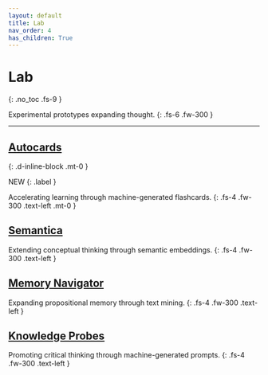 ```yaml
---
layout: default
title: Lab
nav_order: 4
has_children: True
---
```


# Lab
{: .no_toc .fs-9 }

Experimental prototypes expanding thought.
{: .fs-6 .fw-300 }

---

## [Autocards](/docs/lab/autocards)
{: .d-inline-block .mt-0 }

NEW
{: .label }

Accelerating learning through machine-generated flashcards.
{: .fs-4 .fw-300 .text-left .mt-0 }

## [Semantica](/docs/lab/semantica)

Extending conceptual thinking through semantic embeddings.
{: .fs-4 .fw-300 .text-left }

## [Memory Navigator](/docs/lab/memnav)

Expanding propositional memory through text mining.
{: .fs-4 .fw-300 .text-left }

## [Knowledge Probes](/docs/lab/k-probes)

Promoting critical thinking through machine-generated prompts.
{: .fs-4 .fw-300 .text-left }